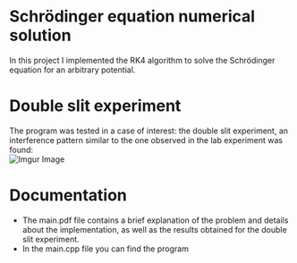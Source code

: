 # Schrödinger equation numerical solution
In this project I implemented the RK4 algorithm to solve the Schrödinger equation for an arbitrary potential.
# Double slit experiment
The program was tested in a case of interest: the double slit experiment, an interference pattern similar to the one 
observed in the lab experiment was found:  
![Imgur Image](https://imgur.com/CkuyFCc.png)
# Documentation
* The main.pdf file contains a brief explanation of the problem and details about the implementation, as well as the 
results obtained for the double slit experiment.  
* In the main.cpp file you can find the program
